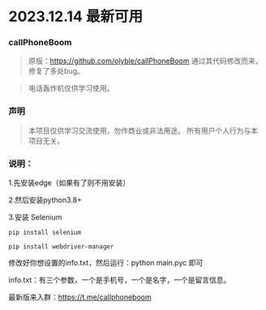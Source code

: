 # 2023.12.14 最新可用

### callPhoneBoom
> 原版：https://github.com/olyble/callPhoneBoom  通过其代码修改而来，修复了多处bug。

> 电话轰炸机仅供学习使用。
> 
### 声明
> 本项目仅供学习交流使用，勿作商业或非法用途。
> 所有用户个人行为与本项目无关。



### 说明：

1.先安装edge（如果有了则不用安装）

2.然后安装python3.8+

3.安装 Selenium

	pip install selenium
 
	pip install webdriver-manager
 
修改好你想设置的info.txt，然后运行：python main.pyc 即可

info.txt：有三个参数，一个是手机号，一个是名字，一个是留言信息。


最新版来入群：https://t.me/callphoneboom
